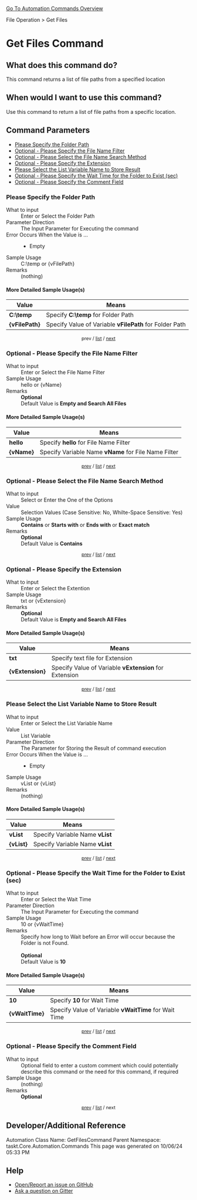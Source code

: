<!--TITLE: Get Files Command -->
<!-- SUBTITLE: a command in the File Operation group. -->
[Go To Automation Commands Overview](/automation-commands.md)


File Operation &gt; Get Files


# Get Files Command


## What does this command do?
This command returns a list of file paths from a specified location


## When would I want to use this command?
Use this command to return a list of file paths from a specific location.


<a id="param_list"></a>
## Command Parameters
- [Please Specify the Folder Path](#param_0)
- [Optional - Please Specify the File Name Filter](#param_1)
- [Optional - Please Select the File Name Search Method](#param_2)
- [Optional - Please Specify the Extension](#param_3)
- [Please Select the List Variable Name to Store Result](#param_4)
- [Optional - Please Specify the Wait Time for the Folder to Exist (sec)](#param_5)
- [Optional - Please Specify the Comment Field](#param_6)


<a id="param_0"></a>
### Please Specify the Folder Path


<dl>
<dt>What to input</dt><dd>Enter or Select the Folder Path</dd>
<dt>Parameter Direction</dt><dd>The Input Parameter for Executing the command</dd>
<dt>Error Occurs When the Value is ...</dt><dd><ul>
<li>Empty</li>
</ul></dd>
<dt>Sample Usage</dt><dd>C:\temp or {vFilePath}</dd>
<dt>Remarks</dt><dd>(nothing)</dd>
</dl>




#### More Detailed Sample Usage(s)
| Value | Means |
|---|---|
| <strong>C:\temp</strong> | Specify **C:\temp** for Folder Path |
| <strong>{vFilePath}</strong> | Specify Value of Variable **vFilePath** for Folder Path |


<div style="font-size: 90%; text-align: center">


prev / [list](#param_list) / [next](#param_1)


</div>


<a id="param_1"></a>
### Optional - Please Specify the File Name Filter


<dl>
<dt>What to input</dt><dd>Enter or Select the File Name Filter</dd>
<dt>Sample Usage</dt><dd>hello or {vName}</dd>
<dt>Remarks</dt><dd><strong>Optional</strong><br>Default Value is <strong>Empty and Search All Files</strong></dd>
</dl>




#### More Detailed Sample Usage(s)
| Value | Means |
|---|---|
| <strong>hello</strong> | Specify **hello** for File Name Filter |
| <strong>{vName}</strong> | Specify Variable Name **vName** for File Name Filter |


<div style="font-size: 90%; text-align: center">


[prev](#param_1) / [list](#param_list) / [next](#param_2)


</div>


<a id="param_2"></a>
### Optional - Please Select the File Name Search Method


<dl>
<dt>What to input</dt><dd>Select or Enter the One of the Options</dd>
<dt>Value</dt><dd>Selection Values (Case Sensitive: No, Whilte-Space Sensitive: Yes)</dd>
<dt>Sample Usage</dt><dd><strong>Contains</strong> or  <strong>Starts with</strong> or  <strong>Ends with</strong> or  <strong>Exact match</strong></dd>
<dt>Remarks</dt><dd><strong>Optional</strong><br>Default Value is <strong>Contains</strong></dd>
</dl>




<div style="font-size: 90%; text-align: center">


[prev](#param_2) / [list](#param_list) / [next](#param_3)


</div>


<a id="param_3"></a>
### Optional - Please Specify the Extension


<dl>
<dt>What to input</dt><dd>Enter or Select the Extention</dd>
<dt>Sample Usage</dt><dd>txt or {vExtension}</dd>
<dt>Remarks</dt><dd><strong>Optional</strong><br>Default Value is <strong>Empty and Search All Files</strong></dd>
</dl>




#### More Detailed Sample Usage(s)
| Value | Means |
|---|---|
| <strong>txt</strong> | Specify text file for Extension |
| <strong>{vExtension}</strong> | Specify Value of Variable **vExtension** for Extension |


<div style="font-size: 90%; text-align: center">


[prev](#param_3) / [list](#param_list) / [next](#param_4)


</div>


<a id="param_4"></a>
### Please Select the List Variable Name to Store Result


<dl>
<dt>What to input</dt><dd>Enter or Select the List Variable Name</dd>
<dt>Value</dt><dd>List Variable</dd>
<dt>Parameter Direction</dt><dd>The Parameter for Storing the Result of command execution</dd>
<dt>Error Occurs When the Value is ...</dt><dd><ul>
<li>Empty</li>
</ul></dd>
<dt>Sample Usage</dt><dd>vList or {vList}</dd>
<dt>Remarks</dt><dd>(nothing)</dd>
</dl>




#### More Detailed Sample Usage(s)
| Value | Means |
|---|---|
| <strong>vList</strong> | Specify Variable Name **vList** |
| <strong>{vList}</strong> | Specify Variable Name **vList** |


<div style="font-size: 90%; text-align: center">


[prev](#param_4) / [list](#param_list) / [next](#param_5)


</div>


<a id="param_5"></a>
### Optional - Please Specify the Wait Time for the Folder to Exist (sec)


<dl>
<dt>What to input</dt><dd>Enter or Select the Wait Time</dd>
<dt>Parameter Direction</dt><dd>The Input Parameter for Executing the command</dd>
<dt>Sample Usage</dt><dd>10 or {vWaitTime}</dd>
<dt>Remarks</dt><dd>Specify how long to Wait before an Error will occur because the Folder is not Found.<br><br>
<strong>Optional</strong><br>Default Value is <strong>10</strong></dd>
</dl>




#### More Detailed Sample Usage(s)
| Value | Means |
|---|---|
| <strong>10</strong> | Specify **10** for Wait Time |
| <strong>{vWaitTime}</strong> | Specify Value of Variable **vWaitTime** for Wait Time |


<div style="font-size: 90%; text-align: center">


[prev](#param_5) / [list](#param_list) / [next](#param_6)


</div>


<a id="param_6"></a>
### Optional - Please Specify the Comment Field


<dl>
<dt>What to input</dt><dd>Optional field to enter a custom comment which could potentially describe this command or the need for this command, if required</dd>
<dt>Sample Usage</dt><dd>(nothing)</dd>
<dt>Remarks</dt><dd><strong>Optional</strong><br></dd>
</dl>




<div style="font-size: 90%; text-align: center">


[prev](#param_6) / [list](#param_list) / next


</div>


## Developer/Additional Reference
Automation Class Name: GetFilesCommand
Parent Namespace: taskt.Core.Automation.Commands
This page was generated on 10/06/24 05:33 PM


## Help
- [Open/Report an issue on GitHub](https://github.com/rcktrncn/taskt/issues/new)
- [Ask a question on Gitter](https://gitter.im/taskt-rpa/Lobby)
